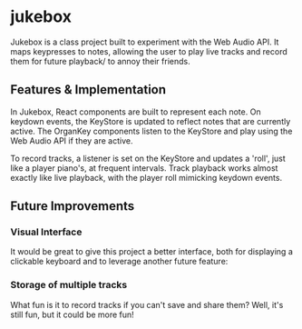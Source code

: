 # jukebox

Jukebox is a class project built to experiment with the Web Audio API. It maps keypresses to notes, allowing the user to play live tracks and record them for future playback/ to annoy their friends.

## Features & Implementation

In Jukebox, React components are built to represent each note. On keydown events, the KeyStore is updated to reflect notes that are currently active. The OrganKey components listen to the KeyStore and play using the Web Audio API if they are active.

To record tracks, a listener is set on the KeyStore and updates a 'roll', just like a player piano's, at frequent intervals. Track playback works almost exactly like live playback, with the player roll mimicking keydown events.


## Future Improvements

### Visual Interface

It would be great to give this project a better interface, both for displaying a clickable keyboard and to leverage another future feature:

### Storage of multiple tracks

What fun is it to record tracks if you can't save and share them? Well, it's still fun, but it could be more fun!
